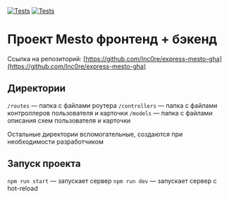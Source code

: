 [![Tests](../../actions/workflows/tests-13-sprint.yml/badge.svg)](../../actions/workflows/tests-13-sprint.yml) [![Tests](../../actions/workflows/tests-14-sprint.yml/badge.svg)](../../actions/workflows/tests-14-sprint.yml)

# Проект Mesto фронтенд + бэкенд

Ссылка на репозиторий: [https://github.com/Inc0re/express-mesto-gha](https://github.com/Inc0re/express-mesto-gha)

## Директории

`/routes` — папка с файлами роутера
`/controllers` — папка с файлами контроллеров пользователя и карточки
`/models` — папка с файлами описания схем пользователя и карточки

Остальные директории вспомогательные, создаются при необходимости разработчиком

## Запуск проекта

`npm run start` — запускает сервер
`npm run dev` — запускает сервер с hot-reload
